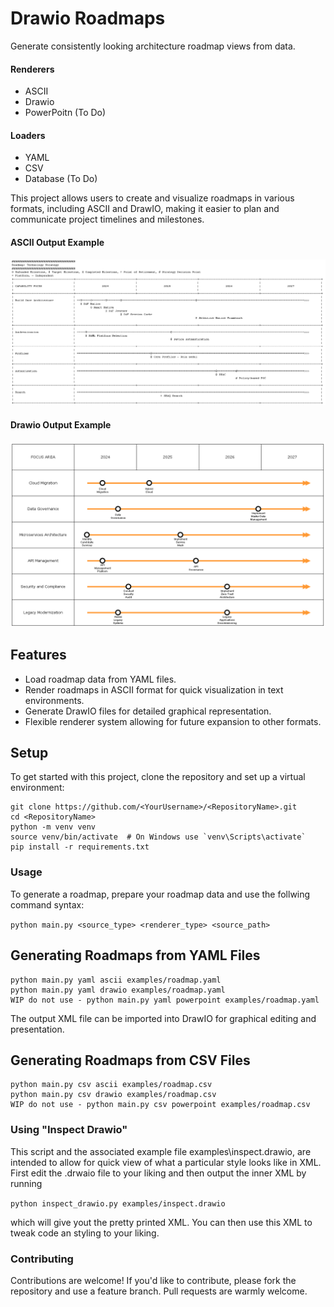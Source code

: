 # Drawio Roadmaps

Generate consistently looking architecture roadmap views from data.

#### Renderers

- ASCII
- Drawio 
- PowerPoitn (To Do)

#### Loaders

- YAML
- CSV 
- Database (To Do)

This project allows users to create and visualize roadmaps in various formats, including ASCII and DrawIO, making it easier to plan and communicate project timelines and milestones.

#### ASCII Output Example

![ASCII Example](examples/drawio_roadmaps_ascii_output_example.png)

#### Drawio Output Example

![DRAWIO Example](examples/drawio_roadmaps_drawio_output_example.png)

## Features

- Load roadmap data from YAML files.
- Render roadmaps in ASCII format for quick visualization in text environments.
- Generate DrawIO files for detailed graphical representation.
- Flexible renderer system allowing for future expansion to other formats.

## Setup

To get started with this project, clone the repository and set up a virtual environment:

```
git clone https://github.com/<YourUsername>/<RepositoryName>.git
cd <RepositoryName>
python -m venv venv
source venv/bin/activate  # On Windows use `venv\Scripts\activate`
pip install -r requirements.txt
```

### Usage

To generate a roadmap, prepare your roadmap data and use the follwing command syntax:

```python main.py <source_type> <renderer_type> <source_path>```


## Generating Roadmaps from YAML Files
```
python main.py yaml ascii examples/roadmap.yaml
python main.py yaml drawio examples/roadmap.yaml
WIP do not use - python main.py yaml powerpoint examples/roadmap.yaml
```
The output XML file can be imported into DrawIO for graphical editing and presentation.

## Generating Roadmaps from CSV Files
```
python main.py csv ascii examples/roadmap.csv
python main.py csv drawio examples/roadmap.csv
WIP do not use - python main.py csv powerpoint examples/roadmap.csv
```

### Using "Inspect Drawio"
This script and the associated example file examples\inspect.drawio, are intended to allow for quick view of what a particular style looks like in XML. First edit the .drwaio file to your liking and then output the inner XML by running

```python inspect_drawio.py examples/inspect.drawio```

which will give yout the pretty printed XML. You can then use this XML to tweak code an styling to your liking.

### Contributing

Contributions are welcome! If you'd like to contribute, please fork the repository and use a feature branch. Pull requests are warmly welcome.

